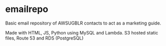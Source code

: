 # emailrepo
Basic email repository of AWSUGBLR contacts to act as a marketing guide.

Made with HTML, JS, Python using MySQL and Lambda. S3 hosted static files, Route 53 and RDS (PostgreSQL)
